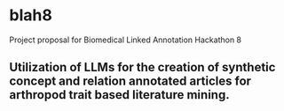 # blah8
Project proposal for Biomedical Linked Annotation Hackathon 8

## Utilization of LLMs for the creation of synthetic concept and relation annotated articles for arthropod trait based literature mining.